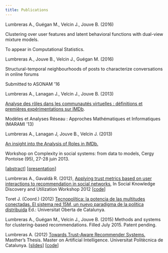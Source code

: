```yaml
---
title: Publications
---
```



Lumbreras A., Guégan M., Velcin J., Jouve B. (2016) 

Clustering over user features and latent behavioral functions with dual-view mixture models. 

To appear in Computational Statistics.


Lumbreras A., Jouve B., Velcin J., Guégan M. (2016)

Structural-temporal neighbourhoods of posts to characterize conversations in online forums 

Submitted to ASONAM '16


Lumbreras A., Lanagan J., Velcin J.,  Jouve B. (2013)

[Analyse des rôles dans les communautés virtuelles : définitions et premières expérimentations sur IMDb](http://arxiv.org/ftp/arxiv/papers/1309/1309.7187.pdf).   

Modèles et Analyses Réseau : Approches Mathématiques et Informatiques (MARAMI '13)


Lumbreras A., Lanagan J, Jouve B., Velcin J. (2013)

[An insight into the Analysis of Roles in IMDb.](http://complexity-in-social-systems.u-cergy.fr/?page_id=326) 

Workshop on Complexity in social systems: from data to models, Cergy Pontoise (95), 27-28 juin 2013. 

[[abstract](http://albertolumbreras.net/files/Lumbreras_et_al_2013_1.pdf)] [[presentation](http://albertolumbreras.net/files/Lumbreras_et_al_2013_1_slides.pdf)]

Lumbreras A., Gavaldà R. (2012), 
[Applying trust metrics based on user interactions to recommendation in social networks](http://albertolumbreras.net/files/Lumbreras_Gavalda_ASONAM_2012_extversion.pdf), 
In Social Knowledge Discovery and Utilization Workshop 2012 
[[code](https://bitbucket.org/alberto.lumbreras/a-trust-aware-recommender-for-twitter)]

Toret J. (Coord.) (2012) 
[Tecnopolítica: la potencia de las multitudes conectadas. El sistema red 15M, un nuevo paradigma de la política distribuida](http://journals.uoc.edu/index.php/in3-working-paper-series/article/view/1878) 
Ed.: Universitat Oberta de Catalunya.


Lumbreras A., Guégan M., Velcin J., Jouve B. (2015) 
Methods and systems for clustering-based recommendations. 
Filled July 2015. Patent pending.

Lumbreras A. (2012) 
[Towards Trust-Aware Recommender Systems.](http://albertolumbreras.net/files/Lumbreras_MasterThesis.pdf) 
Masther’s Thesis. Master on Artificial Intelligence. Universitat Politècnica de Catalunya.
[[slides](http://www.slideshare.net/anarcaster/towards-trustaware-recommender-systems)] [[code](https://bitbucket.org/alberto.lumbreras/a-trust-aware-recommender-for-twitter)]